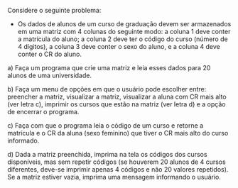 Considere o seguinte problema:
- Os dados de alunos de um curso de graduação devem ser armazenados em uma matriz com 4 colunas do seguinte modo:
    a coluna 1 deve conter a matrícula do aluno;
    a coluna 2 deve ter o código do curso (número de 4 dígitos),
    a coluna 3 deve conter o sexo do aluno,
    e a coluna 4 deve conter o CR do aluno. 

a) Faça um programa que crie uma matriz e leia esses dados para 20 alunos de uma universidade. 

b) Faça um menu de opções em que o usuário pode escolher entre:
    preencher a matriz,
    visualizar a matriz,
    visualizar a aluna com CR mais alto (ver letra c),
    imprimir os cursos que estão na matriz (ver letra d)
    e a opção de encerrar o programa.

c) Faça com que o programa leia o código de um curso
    e retorne a matrícula e o CR da aluna (sexo feminino) que tiver o CR mais alto do curso informado.  

d) Dada a matriz preenchida, imprima na tela os códigos dos cursos disponíveis, mas sem repetir códigos
(se houverem 20 alunos de 4 cursos diferentes, deve-se imprimir apenas 4 códigos e não 20 valores repetidos).
Se a matriz estiver vazia, imprima uma mensagem informando o usuário.

